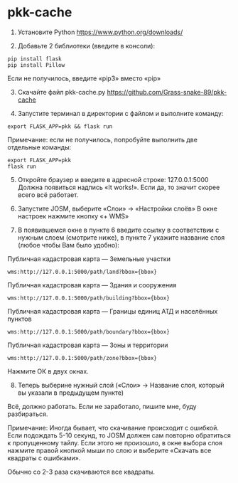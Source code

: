 # pkk-cache
1. Установите Python
  https://www.python.org/downloads/

2. Добавьте 2 библиотеки (введите в консоли):
```
pip install flask
pip install Pillow
```
Если не получилось, введите «pip3» вместо «pip»

3. Скачайте файл pkk-cache.py
  https://github.com/Grass-snake-89/pkk-cache

4. Запустите терминал в директории с файлом и выполните команду:
```
export FLASK_APP=pkk && flask run
```
Примечание: если не получилось, попробуйте выполнить две отдельные команды:
```
export FLASK_APP=pkk
flask run
```
5. Откройте браузер и введите в адресной строке:
  127.0.0.1:5000
Должна появиться надпись «It works!». Если да, то значит скорее всего всё работает.

6. Запустите JOSM, выберите «Слои» → «Настройки слоёв»
В окне настроек нажмите кнопку «+ WMS»

7. В появившемся окне в пункте 6 введите ссылку в соответствии с нужным слоем (смотрите ниже),
в пункте 7 укажите название слоя (любое чтобы Вам было удобно):

Публичная кадастровая карта — Земельные участки
```
wms:http://127.0.0.1:5000/path/land?bbox={bbox}
```

Публичная кадастровая карта — Здания и сооружения
```
wms:http://127.0.0.1:5000/path/building?bbox={bbox}
```

Публичная кадастровая карта — Границы единиц АТД и населённых пунктов
```
wms:http://127.0.0.1:5000/path/boundary?bbox={bbox}
```

Публичная кадастровая карта — Зоны и территории
```
wms:http://127.0.0.1:5000/path/zone?bbox={bbox}
```

Нажмите ОК в двух окнах.

8. Теперь выберине нужный слой («Слои» → Название слоя, который вы указали в предыдущем пункте)

Всё, должно работать. Если не заработало, пишите мне, буду разбираться.

Примечание: Иногда бывает, что скачивание происходит с ошибкой. Если подождать 5-10 секунд, то JOSM должен сам повторно обратиться к пропущенному тайлу. Если этого не произошло, в окне выбора слоя нажмите правой кнопкой мыши по слою и выберите «Скачать все квадраты с ошибками».

Обычно со 2-3 раза скачиваются все квадраты.
